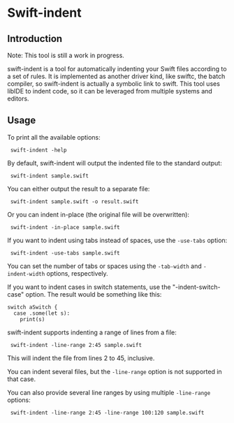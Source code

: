 
# Swift-indent

## Introduction

Note: This tool is still a work in progress.

swift-indent is a tool for automatically indenting your Swift files according to a
set of rules. It is implemented as another driver kind, like swiftc, the batch
compiler, so swift-indent is actually a symbolic link to swift. This tool uses
libIDE to indent code, so it can be leveraged from multiple systems and editors.

## Usage

To print all the available options:

     swift-indent -help

By default, swift-indent will output the indented file to the standard output:

     swift-indent sample.swift

You can either output the result to a separate file:

     swift-indent sample.swift -o result.swift

Or you can indent in-place (the original file will be overwritten):

     swift-indent -in-place sample.swift

If you want to indent using tabs instead of spaces, use the `-use-tabs` option:

     swift-indent -use-tabs sample.swift

You can set the number of tabs or spaces using the `-tab-width` and
`-indent-width` options, respectively.

If you want to indent cases in switch statements, use the "-indent-switch-case"
option. The result would be something like this:

    switch aSwitch {
      case .some(let s):
        print(s)

swift-indent supports indenting a range of lines from a file:

     swift-indent -line-range 2:45 sample.swift

This will indent the file from lines 2 to 45, inclusive.

You can indent several files, but the `-line-range` option is not supported in
that case.

You can also provide several line ranges by using multiple `-line-range` options:

     swift-indent -line-range 2:45 -line-range 100:120 sample.swift
